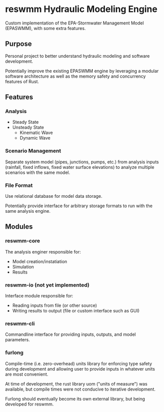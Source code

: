 # reswmm Hydraulic Modeling Engine

Custom implementation of the EPA-Stormwater Management Model (EPASWMM), with some extra features.

## Purpose

Personal project to better understand hydraulic modeling and software development.

Potentially improve the existing EPASWMM engine by  leveraging a modular software architecture as well as the memory safety and concurrency features of Rust.

## Features

### Analysis

- Steady State
- Unsteady State
    - Kinematic Wave
    - Dynamic Wave

### Scenario Management

Separate system model (pipes, junctions, pumps, etc.)
from analysis inputs (rainfall, fixed inflows, fixed water surface elevations)
to analyze multiple scenarios with the same model.

### File Format

Use relational database for model data storage.

Potentially provide interface for arbitrary storage formats to run with the same analysis engine.

## Modules

### reswmm-core

The analysis enginer responsible for:
- Model creation/instatiation
- Simulation
- Results

### reswmm-io (not yet implemented)

Interface module responsible for:
- Reading inputs from file (or other source)
- Writing results to output (file or custom interface such as GUI)

### reswmm-cli

Commandline interface for providing inputs, outputs, and model parameters.

### furlong

Compile-time (i.e. zero-overhead) units library for enforcing type safety during development and allowing user to provide inputs in whatever units are most convenient.

At time of development, the rust library uom ("units of measure") was available, but compile times were not conducive to iterative development.

Furlong should eventually become its own external library, but being developed for reswmm.

